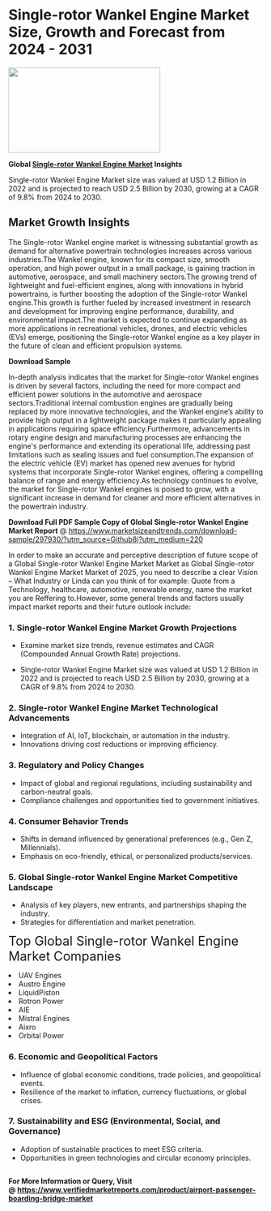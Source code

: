 <H1>Single-rotor Wankel Engine Market Size, Growth and Forecast from 2024 - 2031</H1><img class="aligncenter size-medium wp-image-584254" src="https://thirdeyenews.in/wp-content/uploads/2024/09/Global-Market-Research-300x168.jpeg" alt="" width="300" height="168" /><p><strong>Global&nbsp;<a href="https://www.marketsizeandtrends.com/download-sample/297930/?utm_source=Github8j?utm_medium=220">Single-rotor Wankel Engine Market</a> Insights</strong></p><p>Single-rotor Wankel Engine Market size was valued at USD 1.2 Billion in 2022 and is projected to reach USD 2.5 Billion by 2030, growing at a CAGR of 9.8% from 2024 to 2030.</p><p><h2>Market Growth Insights</h2> <p>The Single-rotor Wankel engine market is witnessing substantial growth as demand for alternative powertrain technologies increases across various industries.The Wankel engine, known for its compact size, smooth operation, and high power output in a small package, is gaining traction in automotive, aerospace, and small machinery sectors.The growing trend of lightweight and fuel-efficient engines, along with innovations in hybrid powertrains, is further boosting the adoption of the Single-rotor Wankel engine.This growth is further fueled by increased investment in research and development for improving engine performance, durability, and environmental impact.The market is expected to continue expanding as more applications in recreational vehicles, drones, and electric vehicles (EVs) emerge, positioning the Single-rotor Wankel engine as a key player in the future of clean and efficient propulsion systems.</p> <p><strong>Download Sample</strong></p> <p>In-depth analysis indicates that the market for Single-rotor Wankel engines is driven by several factors, including the need for more compact and efficient power solutions in the automotive and aerospace sectors.Traditional internal combustion engines are gradually being replaced by more innovative technologies, and the Wankel engine’s ability to provide high output in a lightweight package makes it particularly appealing in applications requiring space efficiency.Furthermore, advancements in rotary engine design and manufacturing processes are enhancing the engine's performance and extending its operational life, addressing past limitations such as sealing issues and fuel consumption.The expansion of the electric vehicle (EV) market has opened new avenues for hybrid systems that incorporate Single-rotor Wankel engines, offering a compelling balance of range and energy efficiency.As technology continues to evolve, the market for Single-rotor Wankel engines is poised to grow, with a significant increase in demand for cleaner and more efficient alternatives in the powertrain industry.</p> <p><span class=""><strong>Download Full PDF Sample Copy of Global Single-rotor Wankel Engine Market Report</strong> @ <a href="https://www.marketsizeandtrends.com/download-sample/297930/?utm_source=Github8j?utm_medium=220" target="_blank">https://www.marketsizeandtrends.com/download-sample/297930/?utm_source=Github8j?utm_medium=220</a></span></p><p>In order to make an accurate and perceptive description of future scope of a Global&nbsp;Single-rotor Wankel Engine Market Market as Global&nbsp;Single-rotor Wankel Engine Market Market of 2025, you need to describe a clear Vision &ndash; What Industry or Linda can you think of for example: Quote from a Technology, healthcare, automotive, renewable energy, name the market you are Reffering to.However, some general trends and factors usually impact market reports and their future outlook include:</p><h3>1.&nbsp;<strong>Single-rotor Wankel Engine Market Growth Projections</strong></h3><ul><li>Examine market size trends, revenue estimates and CAGR (Compounded Annual Growth Rate) projections.</li><li><p>Single-rotor Wankel Engine Market size was valued at USD 1.2 Billion in 2022 and is projected to reach USD 2.5 Billion by 2030, growing at a CAGR of 9.8% from 2024 to 2030.</p></li></ul><h3>2.&nbsp;<strong>Single-rotor Wankel Engine Market Technological Advancements</strong></h3><ul><li>Integration of AI, IoT, blockchain, or automation in the industry.</li><li>Innovations driving cost reductions or improving efficiency.</li></ul><h3>3.&nbsp;<strong>Regulatory and Policy Changes</strong></h3><ul><li>Impact of global and regional regulations, including sustainability and carbon-neutral goals.</li><li>Compliance challenges and opportunities tied to government initiatives.</li></ul><h3>4.&nbsp;<strong>Consumer Behavior Trends</strong></h3><ul><li>Shifts in demand influenced by generational preferences (e.g., Gen Z, Millennials).</li><li>Emphasis on eco-friendly, ethical, or personalized products/services.</li></ul><h3>5.&nbsp;<strong>Global Single-rotor Wankel Engine Market Competitive Landscape</strong></h3><ul><li>Analysis of key players, new entrants, and partnerships shaping the industry.</li><li>Strategies for differentiation and market penetration.</li></ul><p data-pm-slice="1 1 []"><span style="color: inherit; font-family: inherit; font-size: 25px;">Top Global Single-rotor Wankel Engine Market Companies</span></p><div class="" data-test-id=""><p><li>UAV Engines</li><li> Austro Engine</li><li> LiquidPiston</li><li> Rotron Power</li><li> AIE</li><li> Mistral Engines</li><li> Aixro</li><li> Orbital Power</li></p></div><h3>6.&nbsp;<strong>Economic and Geopolitical Factors</strong></h3><ul><li>Influence of global economic conditions, trade policies, and geopolitical events.</li><li>Resilience of the market to inflation, currency fluctuations, or global crises.</li></ul><h3>7.&nbsp;<strong>Sustainability and ESG (Environmental, Social, and Governance)</strong></h3><ul><li>Adoption of sustainable practices to meet ESG criteria.</li><li>Opportunities in green technologies and circular economy principles.</li></ul><h2><strong style="font-size: 14px;">For More Information or Query, Visit @&nbsp;</strong><a style="background-color: #ffffff; font-size: 14px;" href="https://www.marketsizeandtrends.com/report/single-rotor-wankel-engine-market/" target="_blank">https://www.verifiedmarketreports.com/product/airport-passenger-boarding-bridge-market</a></h2>